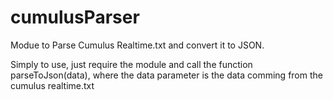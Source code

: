 cumulusParser
=============

Modue to Parse Cumulus Realtime.txt and convert it to JSON. 

Simply to use, just require the module and call the function parseToJson(data), where the data parameter is the data comming from the cumulus realtime.txt

